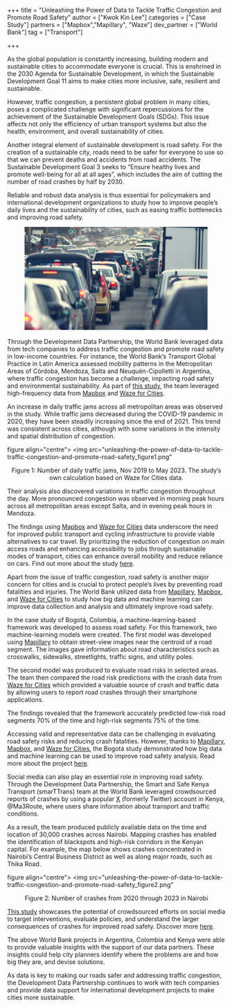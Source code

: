 +++
title = "Unleashing the Power of Data to Tackle Traffic Congestion and Promote Road Safety"
author = ["Kwok Kin Lee"]
categories = ["Case Study"]
partners = ["Mapbox","Mapillary", "Waze"]
dev_partner = ["World Bank"]
tag = ["Transport"]


+++

As the global population is constantly increasing, building modern and sustainable cities to accommodate everyone is crucial. This is enshrined in the 2030 Agenda for Sustainable Development, in which the Sustainable Development Goal 11 aims to make cities more inclusive, safe, resilient and sustainable. 

However, traffic congestion, a persistent global problem in many cities, poses a complicated challenge with significant repercussions for the achievement of the Sustainable Development Goals (SDGs). This issue affects not only the efficiency of urban transport systems but also the health, environment, and overall sustainability of cities.

Another integral element of sustainable development is road safety. For the creation of a sustainable city, roads need to be safer for everyone to use so that we can prevent deaths and accidents from road accidents. The Sustainable Development Goal 3 seeks to “Ensure healthy lives and promote well-being for all at all ages”, which includes the aim of cutting the number of road crashes by half by 2030.

Reliable and robust data analysis is thus essential for policymakers and international development organizations to study how to improve people’s daily lives and the sustainability of cities, such as easing traffic bottlenecks and improving road safety.


<figure align="centre">
    <img src="unleashing-the-power-of-data-to-tackle-traffic-congestion-and-promote-road-safety_thumbnail.png" 
    <figcaption>
        <center>
  </center>
    </figcaption>
</figure>

Through the Development Data Partnership, the World Bank leveraged data from tech companies to address traffic congestion and promote road safety in low-income countries. For instance, the World Bank’s Transport Global Practice in Latin America assessed mobility patterns in the Metropolitan Areas of Córdoba, Mendoza, Salta and Neuquén-Cipolletti in Argentina, where traffic congestion has become a challenge, impacting road safety and environmental sustainability. As part of [this study](https://datapartnership.org/updates/traffic-congestion-argentina/), the team leveraged high-frequency data from [Mapbox](https://www.mapbox.com/) and [Waze for Cities](https://www.waze.com/wazeforcities/).

An increase in daily traffic jams across all metropolitan areas was observed in the study. While traffic jams decreased during the COVID-19 pandemic in 2020, they have been steadily increasing since the end of 2021. This trend was consistent across cities, although with some variations in the intensity and spatial distribution of congestion. 

figure align="centre">
    <img src="unleashing-the-power-of-data-to-tackle-traffic-congestion-and-promote-road-safety_figure1.png" 
    <figcaption>
        <center>
Figure 1: Number of daily traffic jams, Nov 2019 to May 2023. The study’s own calculation based on Waze for Cities data.
  </center>
    </figcaption>
</figure>

Their analysis also discovered variations in traffic congestion throughout the day. More pronounced congestion was observed in morning peak hours across all metropolitan areas except Salta, and in evening peak hours in Mendoza.

The findings using [Mapbox](https://www.mapbox.com/) and [Waze for Cities](https://www.waze.com/wazeforcities/) data underscore the need for improved public transport and cycling infrastructure to provide viable alternatives to car travel. By prioritizing the reduction of congestion on main access roads and enhancing accessibility to jobs through sustainable modes of transport, cities can enhance overall mobility and reduce reliance on cars. Find out more about the study [here](https://datapartnership.org/updates/traffic-congestion-argentina/).

Apart from the issue of traffic congestion, road safety is another major concern for cities and is crucial to protect people’s lives by preventing road fatalities and injuries. The World Bank utilized data from [Mapillary](https://www.mapillary.com/), [Mapbox](https://www.mapbox.com/), and [Waze for Cities](https://www.waze.com/wazeforcities/) to study how big data and machine learning can improve data collection and analysis and ultimately improve road safety.

In the case study of Bogotá, Colombia, a machine-learning-based framework was developed to assess road safety. For this framework, two machine-learning models were created. The first model was developed using [Mapillary](https://www.mapillary.com/) to obtain street-view images near the centroid of a road segment. The images gave information about road characteristics such as crosswalks, sidewalks, streetlights, traffic signs, and utility poles.

The second model was produced to evaluate road risks in selected areas. The team then compared the road risk predictions with the crash data from [Waze for Cities](https://www.waze.com/wazeforcities/) which provided a valuable source of crash and traffic data by allowing users to report road crashes through their smartphone applications.

The findings revealed that the framework accurately predicted low-risk road segments 70% of the time and high-risk segments 75% of the time. 

Accessing valid and representative data can be challenging in evaluating road safety risks and reducing crash fatalities. However, thanks to [Mapillary](https://www.mapillary.com/), [Mapbox](https://www.mapbox.com/), and [Waze for Cities](https://www.waze.com/wazeforcities/), the Bogotá study demonstrated how big data and machine learning can be used to improve road safety analysis. Read more about the project [here](https://datapartnership.org/updates/detecting-urban-clues-for-road-safety/).

Social media can also play an essential role in improving road safety. Through the Development Data Partnership, the Smart and Safe Kenya Transport (smarTTrans) team at the World Bank leveraged crowdsourced reports of crashes by using a popular [X](https://x.com/) (formerly Twitter) account in Kenya, @Ma3Route, where users share information about transport and traffic conditions.

As a result, the team produced publicly available data on the time and location of 30,000 crashes across Nairobi. Mapping crashes has enabled the identification of blackspots and high-risk corridors in the Kenyan capital. For example, the map below shows crashes concentrated in Nairobi’s Central Business District as well as along major roads, such as Thika Road.

figure align="centre">
    <img src="unleashing-the-power-of-data-to-tackle-traffic-congestion-and-promote-road-safety_figure2.png" 
    <figcaption>
        <center>
Figure 2: Number of crashes from 2020 through 2023 in Nairobi
  </center>
    </figcaption>
</figure>

[This study](https://datapartnership.org/updates/leveraging-social-media-data-to-map-road-traffic-crashes/) showcases the potential of crowdsourced efforts on social media to target interventions, evaluate policies, and understand the larger consequences of crashes for improved road safety. Discover more [here](https://datapartnership.org/updates/leveraging-social-media-data-to-map-road-traffic-crashes/).

The above World Bank projects in Argentina, Colombia and Kenya were able to provide valuable insights with the support of our data partners. These insights could help city planners identify where the problems are and how big they are, and devise solutions.

As data is key to making our roads safer and addressing traffic congestion, the Development Data Partnership continues to work with tech companies and provide data support for international development projects to make cities more sustainable.



